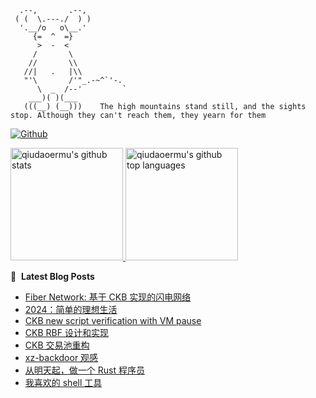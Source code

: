 ```
  .--,       .--,
 ( (  \.---./  ) )
  '.__/o   o\__.'
     {=  ^  =}
      >  -  <
     /       \
    //       \\
   //|   .   |\\
   "'\       /'"_.-~^`'-.
      \  _  /--'         `
    ___)( )(___
   (((__) (__)))    The high mountains stand still, and the sights stop. Although they can't reach them, they yearn for them
```

[![Github](https://img.shields.io/github/followers/qiudaoermu?label=Follow&style=social)](https://github.com/qiudaoermu)

<a href="https://github.com/qiudaoermu">
  <img height="180em" src="https://github-readme-stats.vercel.app/api?username=qiudaoermu&show_icons=true&count_private=true" alt="qiudaoermu's github stats" />
  <img height="180em" src="https://github-readme-stats.vercel.app/api/top-langs/?username=qiudaoermu&layout=compact" alt="qiudaoermu's github top languages" />
</a>
<br/>

<!--
** qiudaoermu / qiudaoermu ** is a ✨ _special_ ✨ repository because its`README.md`(this file) appears on your GitHub profile.

Here are some ideas to get you started:

  - 🔭 I’m currently working on ...
- 🌱 I’m currently learning ...
- 👯 I’m looking to collaborate on ...
- 🤔 I’m looking for help with ...
- 💬 Ask me about ...
- 📫 How to reach me: ...
- 😄 Pronouns: ...
- ⚡ Fun fact: ...
-->

📕 &nbsp;**Latest Blog Posts**

<!-- BLOG-POST-LIST:START -->
- [Fiber Network: 基于 CKB 实现的闪电网络](http://catcoding.me/p/fiber-network-on-ckb/)
- [2024：简单的理想生活](http://catcoding.me/p/2024-summary/)
- [CKB new script verification with VM pause](http://catcoding.me/p/ckb-new-verify/)
- [CKB RBF 设计和实现](http://catcoding.me/p/ckb-rbf/)
- [CKB 交易池重构](http://catcoding.me/p/ckb-txpool-refactor/)
- [xz-backdoor 观感](http://catcoding.me/p/xz-backdoor/)
- [从明天起，做一个 Rust 程序员](http://catcoding.me/p/rust-bootcamp/)
- [我喜欢的 shell 工具](http://catcoding.me/p/handy-sh-tools/)
<!-- BLOG-POST-LIST:END -->


